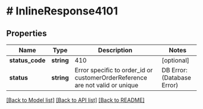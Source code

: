# # InlineResponse4101

## Properties

Name | Type | Description | Notes
------------ | ------------- | ------------- | -------------
**status_code** | **string** | 410 | [optional]
**status** | **string** | Error specific to order_id or customerOrderReference are not valid or unique |  DB Error:(Database Error) | [optional]

[[Back to Model list]](../../README.md#models) [[Back to API list]](../../README.md#endpoints) [[Back to README]](../../README.md)
